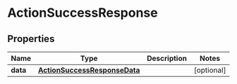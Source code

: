 

# ActionSuccessResponse


## Properties

Name | Type | Description | Notes
------------ | ------------- | ------------- | -------------
**data** | [**ActionSuccessResponseData**](ActionSuccessResponseData.md) |  |  [optional]



